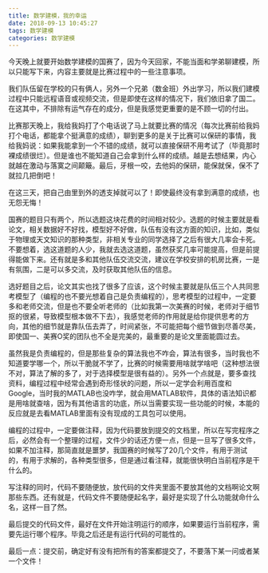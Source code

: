```yaml
---
title: 数学建模，我的幸运
date: 2018-09-13 10:45:27
tags: 数学建模
categories: 数学建模
---
```


今天晚上就要开始数学建模的国赛了，因为今天回家，不能当面和学弟聊建模，所以只能写下来，内容主要就是比赛过程中的一些注意事项。

<!--more-->


我们队伍留在学校的只有俩人，另外一个兄弟（数金班）外出学习，所以我们建模过程中只能远程语音或视频交流，但是即使在这样的情况下，我们依旧拿了国二。在这其中，不排除有运气存在的成分，但是我感觉更重要的是不顾一切的付出。

比赛那天晚上，我给我妈打了个电话说了马上就要比赛的情况（每次比赛前给我妈打个电话，都能拿个挺满意的成绩），聊到更多的是关于比赛可以保研的事情，我给我妈说：如果我能拿到一个不错的成绩，就可以直接保研不用考试了（毕竟那时裸成绩很烂）。但是谁也不能知道自己会拿到什么样的成绩。越是去想结果，内心就越在激动与落寞之间颠簸。最后，牙根一咬，去他妈的保研，能保就保，保不了就拉几把倒吧！

在这三天，把自己由里到外的透支掉就可以了！即使最终没有拿到满意的成绩，也无怨无悔！

国赛的题目只有两个，所以选题这块花费的时间相对较少。选题的时候主要就是看论文，相关数据好不好找，模型好不好做，队伍有没有这方面的知识，比如，类似于物理或天文知识的那种类型，非相关专业的同学选择了之后有很大几率会卡死。不要想着，选这道题的人少，我就去选这道题，虽然获奖几率可能提高，但是前提得能做下来。还有就是多和其他队伍交流交流，建议在学校安排的机房比赛，一是有氛围，二是可以多交流，及时获取其他队伍的信息。

选好题目之后，论文其实也找了很多了应该，这个时候主要就是队伍三个人共同思考模型了（编程的也不要光想着自己是负责编程的），思考模型的过程中，一定要多和老师交流，但是也不要全听老师的（比如我第一次美赛的时候，老师对于细节抠的很紧，导致模型根本做不下去），我感觉老师的作用就是给你提供思考的方向，其他的细节就是靠队伍去弄了，时间紧张，不可能把每个细节做到尽善尽美，即使国一、美赛O奖的团队也不全是完美的，最重要的是论文里面能圆过去。

虽然我是负责编程的，但是那些复杂的算法我也不咋会，算法有很多，当时我也不知道要学哪一个，所以干脆就不学了，比赛的时候需要用啥就学啥吧（这种想法很不对，算法了解的多了，对于选择模型是很有益的）。另外一个点就是，要多查找资料，编程过程中经常会遇到奇形怪状的问题，所以一定学会利用百度和Google，当时我的MATLAB也没咋学，就会用MATLAB软件，具体的语法知识都是用啥就查啥，因为有其他语言的功底，所以当需要实现一些功能的时候，本能的反应就是去看MATLAB里面有没有现成的工具包可以使用。

编程的过程中，一定要做注释，因为代码要放到提交的文档里，所以在写完程序之后，必然会有一个整理的过程，文件少的话还方便一点，但是一旦写了很多文件，如果不加注释，那简直就是噩梦，我国赛的时候写了20几个文件，有用于测试的，有用于求解的，各种类型很多，但是通过看注释，就能很快明白当前程序是干什么的。

写注释的同时，代码不要随便放，放代码的文件夹里面不要放其他的文档啊论文啊那些东西。还有就是，代码文件不要随便起名字，最好是实现了什么功能就命什么名，这样一目了然。

最后提交的代码文件，最好在文件开始注明运行的顺序，如果要运行当前程序，需要先运行哪个程序。毕竟之后还是有运行代码的可能性的。

最后一点：提交前，确定好有没有把所有的答案都提交了，不要落下某一问或者某一个文件！